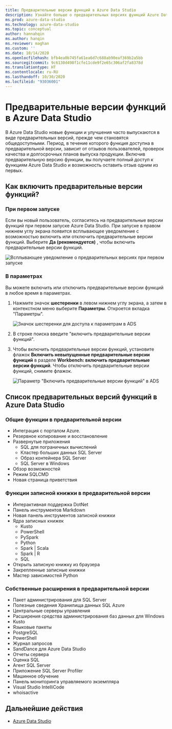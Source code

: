 ```yaml
---
title: Предварительные версии функций в Azure Data Studio
description: Узнайте больше о предварительных версиях функций Azure Data Studio и о том, как их включить и использовать.
ms.prod: azure-data-studio
ms.technology: azure-data-studio
ms.topic: conceptual
author: hannahqin
ms.author: hanqin
ms.reviewer: maghan
ms.custom: ''
ms.date: 10/14/2020
ms.openlocfilehash: bfb4ea0b745fa61ea6d7c688ab90eaf369b2a5bb
ms.sourcegitcommit: 9c6130d498f1cfe11cde9f2e65c306af2fa8378d
ms.translationtype: HT
ms.contentlocale: ru-RU
ms.lasthandoff: 10/30/2020
ms.locfileid: "93036001"
---
```

# <a name="preview-features-in-azure-data-studio"></a>Предварительные версии функций в Azure Data Studio

В Azure Data Studio новые функции и улучшения часто выпускаются в виде предварительных версий, прежде чем становятся общедоступными. Период, в течение которого функция доступна в предварительной версии, зависит от отзывов пользователей, проверок качества и долгосрочных планов выпуска продукции. Включив предварительную версию функции, вы получаете полный доступ к функциям Azure Data Studio и возможность оставить отзыв одним из первых.

## <a name="how-do-i-enable-preview-features"></a>Как включить предварительные версии функций?

### <a name="on-first-launch"></a>При первом запуске

Если вы новый пользователь, согласитесь на предварительные версии функций при первом запуске Azure Data Studio. При запуске в правом нижнем углу экрана появится всплывающее уведомление с возможностью включить или отключить предварительные версии функций. Выберите **Да (рекомендуется)** , чтобы включить предварительные версии функций.

![Всплывающее уведомление о предварительных версиях при первом запуске](./media/getting-started/preview-toast-notification.png)

### <a name="in-settings"></a>В параметрах

Вы можете включить или отключить предварительные версии функций в любое время в параметрах.

1. Нажмите значок **шестеренки** в левом нижнем углу экрана, а затем в контекстном меню выберите **Параметры**. Откроется вкладка "Параметры".

   ![Значок шестеренки для доступа к параметрам в ADS](./media/settings/open-settings-menu.png)

2. В строке поиска введите "включить предварительные версии функций".

3. Чтобы включить предварительные версии функций, установите флажок **Включить невыпущенные предварительные версии функций** в разделе **Workbench: включить предварительные версии функций**. Чтобы отключить предварительные версии функций, снимите флажок.

   ![Параметр "Включить предварительные версии функций" в ADS](./media/settings/preview-features-settings.png)

## <a name="list-of-preview-features-in-azure-data-studio"></a>Список предварительных версий функций в Azure Data Studio

### <a name="general-features-in-preview"></a>Общие функции в предварительной версии

* Интеграция с порталом Azure.
* Резервное копирование и восстановление
* Развернутые приложения
    * SQL для пограничных вычислений
    * Кластер больших данных SQL Server
    * Образ контейнера SQL Server
    * SQL Server в Windows
* Обзор возможностей
*  Режим SQLCMD
* Новая страница приветствия

### <a name="notebook-features-in-preview"></a>Функции записной книжки в предварительной версии

* Интерактивная поддержка DotNet
* Панель инструментов Markdown
*  Новая панель инструментов записной книжки
* Ядра записных книжек
    * Kusto
    * PowerShell
    * PySpark
    * Python
    * Spark | Scala
    * Spark | R
    * SQL
* Открыть записную книжку из браузера
* Закрепленные записные книжки
* Мастер зависимостей Python

### <a name="first-party-extensions-in-preview"></a>Собственные расширения в предварительной версии

* Пакет администрирования для SQL Server
* Полезные сведения Хранилища данных SQL Azure
* Центральные серверы управления
* Расширения средства администрирования баз данных для Windows
* Kusto
* Языковые пакеты
* PostgreSQL
* PowerShell
* Журнал запросов
* SandDance для Azure Data Studio
* Отчеты сервера
* Оценка SQL
* Агент SQL Server
* Приложение SQL Server Profiler
* Машинное обучение
* Панель мониторинга управляемого экземпляра
* Visual Studio IntelliCode
* whoisactive

## <a name="next-steps"></a>Дальнейшие действия

* [Azure Data Studio](what-is-azure-data-studio.md)
